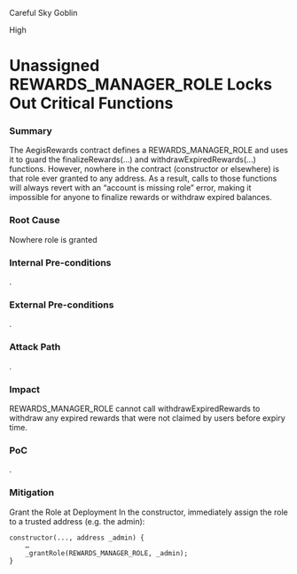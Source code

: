 Careful Sky Goblin

High

# Unassigned REWARDS_MANAGER_ROLE Locks Out Critical Functions

### Summary

The AegisRewards contract defines a REWARDS_MANAGER_ROLE and uses it to guard the finalizeRewards(...) and withdrawExpiredRewards(...) functions. However, nowhere in the contract (constructor or elsewhere) is that role ever granted to any address. As a result, calls to those functions will always revert with an “account is missing role” error, making it impossible for anyone to finalize rewards or withdraw expired balances.

### Root Cause

Nowhere role is granted

### Internal Pre-conditions

.

### External Pre-conditions

.

### Attack Path

.

### Impact

REWARDS_MANAGER_ROLE cannot call  withdrawExpiredRewards to withdraw any expired rewards that were not claimed by users before expiry time.

### PoC

.

### Mitigation

Grant the Role at Deployment
In the constructor, immediately assign the role to a trusted address (e.g. the admin):

```solidity
constructor(..., address _admin) {
    …  
    _grantRole(REWARDS_MANAGER_ROLE, _admin);
}
```


